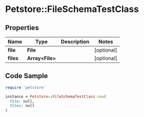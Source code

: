 # Petstore::FileSchemaTestClass

## Properties

| Name | Type | Description | Notes |
| ---- | ---- | ----------- | ----- |
| **file** | **File** |  | [optional] |
| **files** | **Array&lt;File&gt;** |  | [optional] |

## Code Sample

```ruby
require 'petstore'

instance = Petstore::FileSchemaTestClass.new(
  file: null,
  files: null
)
```

